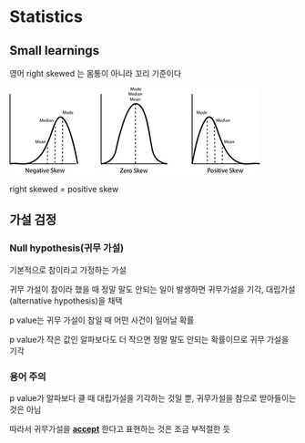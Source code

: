 # Statistics

## Small learnings

영어 right skewed 는 몸통이 아니라 꼬리 기준이다

![](images/overall_2024-02-10_18-17-35.png)

right skewed = positive skew


## 가설 검정

### Null hypothesis(귀무 가설)

기본적으로 참이라고 가정하는 가설

귀무 가설이 참이라 했을 때 정말 말도 안되는 일이 발생하면 귀무가설을 기각, 대립가설(alternative hypothesis)을 채택

p value는 귀무 가설이 참일 때 어떤 사건이 일어날 확률

p value가 작은 값인 알파보다도 더 작으면 정말 말도 안되는 확률이므로 귀무 가설을 기각

### 용어 주의

p value가 알파보다 클 때 대립가설을 기각하는 것일 뿐, 귀무가설을 참으로 받아들이는 것은 아님

따라서 귀무가설을 <u>**accept**</u> 한다고 표현하는 것은 조금 부적절한 듯


